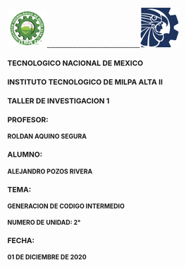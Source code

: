 
<img src="img/itma.png" width="90">_________________________________<img src="img/tec.png" width="90">

### TECNOLOGICO NACIONAL DE MEXICO
### INSTITUTO TECNOLOGICO DE MILPA ALTA II
### TALLER DE INVESTIGACION 1
### PROFESOR:
#### ROLDAN AQUINO SEGURA 
### ALUMNO:
#### ALEJANDRO POZOS RIVERA
### TEMA:
#### GENERACION DE CODIGO INTERMEDIO
#### NUMERO DE UNIDAD: 2°
### FECHA: 
#### 01 DE DICIEMBRE DE 2020


<br>
<br>
<br>
<br>